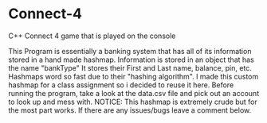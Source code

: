 # Connect-4
C++ Connect 4 game that is played on the console

This Program is essentially a banking system that has all of its information stored in a hand made hashmap. 
Information is stored in an object that has the name "bankType" It stores their First and Last name, balance, pin, etc. Hashmaps word so fast due to their "hashing algorithm".
I made this custom hashmap for a class assignment so i decided to reuse it here. Before running the program, take a look at the data.csv file and pick out an account to look up and mess with.
NOTICE: This hashmap is extremely crude but for the most part works. If there are any issues/bugs leave a comment below.
